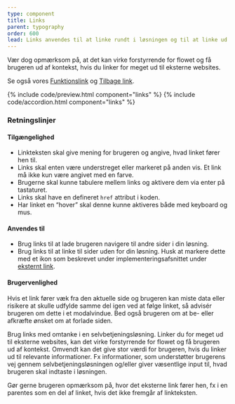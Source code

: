 ```yaml
---
type: component
title: Links
parent: typography
order: 600
lead: Links anvendes til at linke rundt i løsningen og til at linke ud af løsningen til eksterne sites.
---
```


Vær dog opmærksom på, at det kan virke forstyrrende for flowet og få brugeren ud af kontekst, hvis du linker for meget ud til eksterne websites.

Se også vores <a href="/komponenter/funktionslink/">Funktionslink</a> og <a href="/komponenter/tilbage-link/">Tilbage link</a>.

{% include code/preview.html component="links" %}
{% include code/accordion.html component="links" %}

### Retningslinjer

#### Tilgængelighed

- Linkteksten skal give mening for brugeren og angive, hvad linket fører hen til.
- Links skal enten være understreget eller markeret på anden vis. Et link må ikke kun være angivet med en farve.
- Brugerne skal kunne tabulere mellem links og aktivere dem via enter på tastaturet.
- Links skal have en defineret `href` attribut i koden.
- Har linket en “hover” skal denne kunne aktiveres både med keyboard og mus.

#### Anvendes til

- Brug links til at lade brugeren navigere til andre sider i din løsning.
- Brug links til at linke til sider uden for din løsning. Husk at markere dette med et ikon som beskrevet under implementeringsafsnittet under <a href="#eksternt-link">eksternt link</a>.

#### Brugervenlighed

Hvis et link fører væk fra den aktuelle side og brugeren kan miste data eller risikere at skulle udfylde samme del igen ved at følge linket, så advisér brugeren om dette i et modalvindue. Bed også brugeren om at be- eller afkræfte ønsket om at forlade siden.

Brug links med omtanke i en selvbetjeningsløsning. Linker du for meget ud til eksterne websites, kan det virke forstyrrende for flowet og få brugeren ud af kontekst. Omvendt kan det give stor værdi for brugeren, hvis du linker ud til relevante informationer. Fx informationer, som understøtter brugerens vej gennem selvbetjeningsløsningen og/eller giver væsentlige input til, hvad brugeren skal indtaste i løsningen.

Gør gerne brugeren opmærksom på, hvor det eksterne link fører hen, fx i en parentes som en del af linket, hvis det ikke fremgår af linkteksten.
